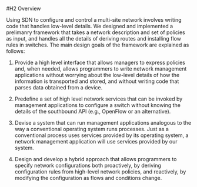 #H2 Overview

Using SDN to configure and control a multi-site network involves writing code that handles low-level details. We designed and implemented a prelimanry framework that takes a network description and set of policies as input, and handles all the details of deriving routes and installing flow rules in switches. The main design goals of the framework are explained as follows:

1. Provide a high level interface that allows managers to express policies and, when needed, allows programmers to write network management applications without worrying about the low-level details of how the information is transported and stored, and without writing code that parses data obtained from a device.
    
2. Predefine a set of high level network services that can be invoked by management applications to configure a switch without knowing the details of the southbound API (e.g., OpenFlow or an alternative).
    
3. Devise a system that can run management applications analogous to the way a conventional operating system runs processes. Just as a conventional process uses services provided by its operating system, a network management application will use services provided by our system.
    
4. Design and develop a hybrid approach that allows programmers to specify network configurations both proactively, by deriving configuration rules from high-level network policies, and reactively, by modifying the configuration as flows and conditions change.

